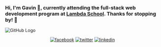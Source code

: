 ### Hi, I'm Gavin 👋, currently attending the full-stack web development program at [Lambda School](https://lambdaschool.com/). Thanks for stopping by! :rocket:

![GitHub Logo](https://media0.giphy.com/media/AOSwwqVjNZlDO/giphy.gif?cid=ecf05e47cf00da701398b88f80551e2a3220b46a6d086df0&rid=giphy.gif)

<p align="center">
  <a href="https://www.facebook.com/gavin.stahl.7"><img src="https://img.icons8.com/color/96/000000/facebook.png" alt="facebook"/></a>
  <a href="https://twitter.com/stahlgazer"><img src="https://img.icons8.com/color/96/000000/twitter-squared.png" alt="twitter"/></a>
  <a href="https://www.linkedin.com/in/gavin-stahl-0842b6184/"><img src="https://img.icons8.com/color/96/000000/linkedin.png" alt="linkedin"/></a>
</p>
